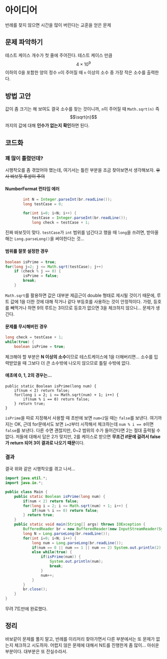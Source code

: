 # 아이디어
반례를 찾지 않으면 시간을 많이 버린다는 교훈을 얻은 문제

## 문제 파악하기
테스트 케이스 개수가 첫 줄에 주어진다.
테스트 케이스 만큼 $$4×10^9$$ 이하의 0을 포함한 양의 정수 `n`이 주어질 때 `n` 이상의 소수 중 가장 작은 소수를 출력한다.

## 방법 고안
값이 좀 크기는 해 보여도 결국 소수를 찾는 것이니까, `n`이 주어질 때 `Math.sqrt(n)` 즉 $$\sqrt{n}$$ 까지의 값에 대해 **인수가 없는지 확인**&ZeroWidthSpace;하면 된다.

## 코드화
### 꽤 많이 틀렸던데?
시행착오를 좀 겪었어야 했는데, 여기서는 틀린 부분을 조금 찾아보면서 생각해보자. ~~유사 바보짓 투성이 주의~~

#### NumberFormat 런타임 에러
```JAVA
		int N = Integer.parseInt(br.readLine());
        long testCase = 0;

        for(int i=0; i<N; i++) {
            testCase = Integer.parseInt(br.readLine());
            long check = testCase + 1;
```
진짜 바보짓이 맞다. `testCase`가 `int` 범위를 넘긴다고 했을 때 `long`을 쓰려면, 받아올 해는 `Long.parseLong()`을 써야한다는 것...

#### 범위를 잘못 설정한 경우
```JAVA
boolean isPrime = true;
for(long j=2; j <= Math.sqrt(testCase); j++)
	if (check % j == 0) {
		isPrime = false;
		break;
	}
```
`Math.sqrt`를 활용하면 값은 대부분 제곱근이 double 형태로 제시될 것이기 때문에, 루트 값에 1을 더한 것에 대해 작거나 같다 부등호를 사용하는 것이  안정적이다. 가령, 등호를 빼먹거나 하면 9의 루트는 3이므로 등호가 없으면 3을 체크하지 않으니... 문제가 생긴다.

#### 문제를 무시해버린 경우
```JAVA
long check = testCase + 1;
while(true) {
	boolean isPrime = true;
```
체크해야 할 부분은 **N 이상의 소수**&ZeroWidthSpace;이므로 테스트케이스에 1을 더해버리면... 소수를 입력받았을 때 그보다 더 큰 소수밖에 나오지 않으므로 틀릴 수밖에 없다.

#### 애초에 0, 1, 2의 경우는...
```
public static Boolean isPrime(long num) {
	if(num < 2) return false;
	for(long i = 2; i <= Math.sqrt(num) + 1; i++) {
		if(num % i == 0) return false;
	} return true;
}
```

`isPrime`을 따로 지정해서 사용할 때 초반에 보면 `num<2`일 때는 `false`를 보낸다. 여기까지는 OK, 근데 for문에서도 보면 `i=2`부터 시작해서 체크하는데 `num % i == 0`이면 `false`를 보낸다. 다른 수면 괜찮지만, 0~2 범위의 수가 들어간다면 2는 절대 출력될 수 없다. 저들에 대해서 답은 2가 맞지만, 2를 케이스로 받으면 **무조건 if문에 걸려서 false가 return 되어 3이 결과로 나오기 때문**&ZeroWidthSpace;이다.

### 결과
결국 위와 같은 시행착오를 겪고 나서...
```JAVA
import java.util.*;
import java.io.*;

public class Main {
    public static Boolean isPrime(long num) {
        if(num < 2) return false;
        for(long i = 2; i <= Math.sqrt(num) + 1; i++) {
            if(num % i == 0) return false;
        } return true;
    }
    public static void main(String[] args) throws IOException {
        BufferedReader br = new BufferedReader(new InputStreamReader(System.in));
        long N = Long.parseLong(br.readLine());
        for(int i=0; i<N; i++) {
            long num = Long.parseLong(br.readLine());
            if(num == 0 || num == 1 || num == 2) System.out.println(2);
            else while(true) {
                if(isPrime(num)) {
                    System.out.println(num);
                    break;
                }
                num++;
            }
        }
        br.close();
    }
}
```
무려 7트만에 완료했다.

## 정리
바보같이 문제를 풀지 말고, 반례를 이리저리 찾아가면서 다른 부분에서는 또 문제가 없는지 체크하고 시도하자. 어렵지 않은 문제에 대해서 N트를 진행한게 좀 많이... 아쉬운 부분이다. 대부분은 또 잔실수라서.
